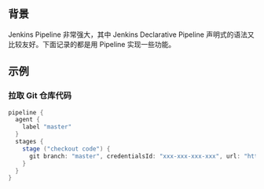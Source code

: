 ## 背景

Jenkins Pipeline 非常强大，其中 Jenkins Declarative Pipeline 声明式的语法又比较友好。下面记录的都是用 Pipeline 实现一些功能。

## 示例

### 拉取 Git 仓库代码

```groovy
pipeline {
  agent {
    label "master"
  }
  stages {
    stage ("checkout code") {
      git branch: "master", credentialsId: "xxx-xxx-xxx-xxx", url: "https://github.com/xxx/xxx.git"
    }
  }
}
```
